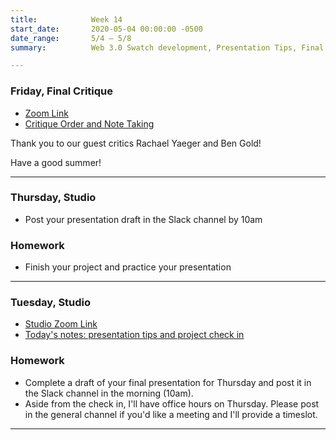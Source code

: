```yaml
---
title:            Week 14
start_date:       2020-05-04 00:00:00 -0500
date_range:       5/4 – 5/8
summary:          Web 3.0 Swatch development, Presentation Tips, Final Critique

---
```


### Friday, Final Critique

- [Zoom Link](https://newschool.zoom.us/my/nikafisher)
- [Critique Order and Note Taking](https://paper.dropbox.com/doc/Core-Interaction-Final-Presentations--AzmTdNVbqpZt3gJcl_vc~c2KAg-jJ7ZqCiC3fwq3odIDmv1S)

Thank you to our guest critics Rachael Yaeger and Ben Gold!

Have a good summer!

---

### Thursday, Studio

- Post your presentation draft in the Slack channel by 10am

### Homework
- Finish your project and practice your presentation

---

### Tuesday, Studio

- [Studio Zoom Link](https://newschool.zoom.us/my/nikafisher)
- [Today's notes: presentation tips and project check in](https://paper.dropbox.com/doc/Final-Presentation-Notes--AzXY0wwhq9Y_14xD3tEP~Y_oAQ-DlUNEHDlR3pqz5SM6sMkg)

### Homework
- Complete a draft of your final presentation for Thursday and post it in the Slack channel in the morning (10am).
- Aside from the check in, I'll have office hours on Thursday. Please post in the general channel if you'd like a meeting and I'll provide a timeslot.

---
